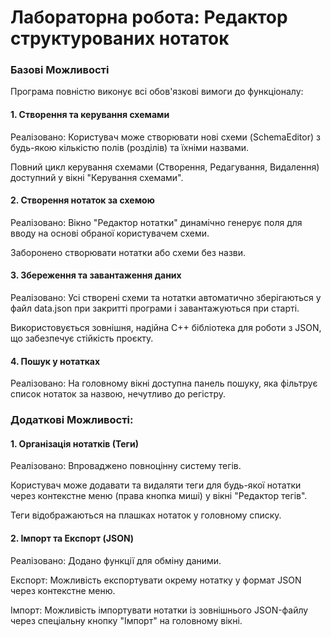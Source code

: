 # Лабораторна робота: Редактор структурованих нотаток


### Базові Можливості

Програма повністю виконує всі обов'язкові вимоги до функціоналу:

#### 1. Створення та керування схемами

   Реалізовано: Користувач може створювати нові схеми (SchemaEditor) з будь-якою кількістю полів (розділів) та їхніми назвами.

Повний цикл керування схемами (Створення, Редагування, Видалення) доступний у вікні "Керування схемами".

#### 2. Створення нотаток за схемою

   Реалізовано: Вікно "Редактор нотатки" динамічно генерує поля для вводу на основі обраної користувачем схеми.

Заборонено створювати нотатки або схеми без назви.

#### 3. Збереження та завантаження даних

   Реалізовано: Усі створені схеми та нотатки автоматично зберігаються у файл data.json при закритті програми і завантажуються при старті.

Використовується зовнішня, надійна C++ бібліотека для роботи з JSON, що забезпечує стійкість проєкту.

#### 4. Пошук у нотатках

   Реалізовано: На головному вікні доступна панель пошуку, яка фільтрує список нотаток за назвою, нечутливо до регістру.

### Додаткові Можливості:

#### 1. Організація нотатків (Теги)

   Реалізовано: Впроваджено повноцінну систему тегів.

Користувач може додавати та видаляти теги для будь-якої нотатки через контекстне меню (права кнопка миші) у вікні "Редактор тегів".

Теги відображаються на плашках нотаток у головному списку.

#### 2. Імпорт та Експорт (JSON)

   Реалізовано: Додано функції для обміну даними.

Експорт: Можливість експортувати окрему нотатку у формат JSON через контекстне меню.

Імпорт: Можливість імпортувати нотатки із зовнішнього JSON-файлу через спеціальну кнопку "Імпорт" на головному вікні.